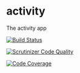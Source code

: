 activity
========

The activity app

[![Build Status](https://travis-ci.org/owncloud/activity.svg?branch=master)](https://travis-ci.org/owncloud/activity)

[![Scrutinizer Code Quality](https://scrutinizer-ci.com/g/owncloud/activity/badges/quality-score.png?b=master)](https://scrutinizer-ci.com/g/owncloud/activity/?branch=master)

[![Code Coverage](https://scrutinizer-ci.com/g/owncloud/activity/badges/coverage.png?b=master)](https://scrutinizer-ci.com/g/owncloud/activity/?branch=master)
